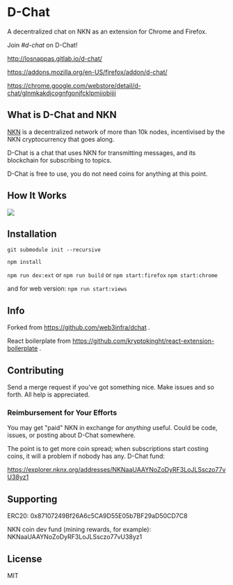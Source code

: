 # D-Chat

A decentralized chat on NKN as an extension for Chrome and Firefox.

Join *#d-chat* on D-Chat!

http://losnappas.gitlab.io/d-chat/

https://addons.mozilla.org/en-US/firefox/addon/d-chat/

https://chrome.google.com/webstore/detail/d-chat/glnmkakdjcognfgonjfcklpmjiobijii

## What is D-Chat and NKN

[NKN](https://www.nkn.org) is a decentralized network of more than 10k nodes, incentivised by the NKN cryptocurrency that goes along.

D-Chat is a chat that uses NKN for transmitting messages, and its blockchain for subscribing to topics.

D-Chat is free to use, you do not need coins for anything at this point.

## How It Works

![](https://gitlab.com/losnappas/d-chat/uploads/6da16fa6653835eded4319fa076d1197/D-Chat_explanation_draft.png)

## Installation

`git submodule init --recursive`

`npm install`

`npm run dev:ext`
or
`npm run build`
or
`npm start:firefox`
`npm start:chrome`

and for web version:
`npm run start:views`

## Info

Forked from https://github.com/web3infra/dchat .

React boilerplate from https://github.com/kryptokinght/react-extension-boilerplate .

## Contributing

Send a merge request if you've got something nice. Make issues and so forth. All help is appreciated.

### Reimbursement for Your Efforts

You may get "paid" NKN in exchange for *anything* useful. Could be code, issues, or posting about D-Chat somewhere.

The point is to get more coin spread; when subscriptions start costing coins, it will a problem if nobody has any. D-Chat fund: 

https://explorer.nknx.org/addresses/NKNaaUAAYNoZoDyRF3LoJLSsczo77vU38yz1

## Supporting

ERC20: 0x87107249Bf26A6c5CA9D55E05b7BF29aD50CD7C8

NKN coin dev fund (mining rewards, for example): NKNaaUAAYNoZoDyRF3LoJLSsczo77vU38yz1

## License

MIT
